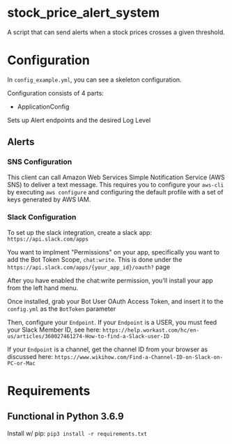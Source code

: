 # stock_price_alert_system

A script that can send alerts when a stock prices crosses a given threshold.

# Configuration
In `config_example.yml`, you can see a skeleton configuration.

Configuration consists of 4 parts:

* ApplicationConfig

Sets up Alert endpoints and the desired Log Level

## Alerts

### SNS Configuration

This client can call Amazon Web Services Simple Notification Service (AWS SNS) to deliver a text message.
This requires you to configure your `aws-cli` by executing `aws configure` and configuring the default profile with a set of keys generated by AWS IAM.

### Slack Configuration

To set up the slack integration, create a slack app: `https://api.slack.com/apps`

You want to implment "Permissions" on your app, specifically you want to add the Bot Token Scope, `chat:write`.  This is done under the `https://api.slack.com/apps/{your_app_id}/oauth?` page

After you have enabled the chat:write permission, you'll install your app from the left hand menu.

Once installed, grab your Bot User OAuth Access Token, and insert it to the `config.yml` as the `BotToken` parameter

Then, configure your `Endpoint`.
If your `Endpoint` is a USER, you must feed your Slack Member ID, see here: `https://help.workast.com/hc/en-us/articles/360027461274-How-to-find-a-Slack-user-ID`

If your `Endpoint` is a channel, get the channel ID from your browser as discussed here: `https://www.wikihow.com/Find-a-Channel-ID-on-Slack-on-PC-or-Mac`

# Requirements
## Functional in Python 3.6.9

Install w/ pip: `pip3 install -r requirements.txt`

